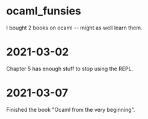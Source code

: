# ocaml_funsies
I bought 2 books on ocaml -- might as well learn them.

# 2021-03-02
Chapter 5 has enough stuff to stop using the REPL.

# 2021-03-07
Finished the book "Ocaml from the very beginning".
